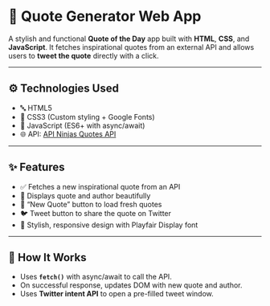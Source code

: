 # 💬 Quote Generator Web App

A stylish and functional **Quote of the Day** app built with **HTML**, **CSS**, and **JavaScript**. It fetches inspirational quotes from an external API and allows users to **tweet the quote** directly with a click.

---

## ⚙️ Technologies Used

- 🔤 HTML5
- 🎨 CSS3 (Custom styling + Google Fonts)
- 🧠 JavaScript (ES6+ with async/await)
- 🌐 API: [API Ninjas Quotes API](https://api-ninjas.com/api/quotes)

---

## ✨ Features

- ✅ Fetches a new inspirational quote from an API
- 🧑 Displays quote and author beautifully
- 🔁 “New Quote” button to load fresh quotes
- 🐦 Tweet button to share the quote on Twitter
- 💅 Stylish, responsive design with Playfair Display font

---

## 🧪 How It Works

- Uses **`fetch()`** with async/await to call the API.
- On successful response, updates DOM with new quote and author.
- Uses **Twitter intent API** to open a pre-filled tweet window.

